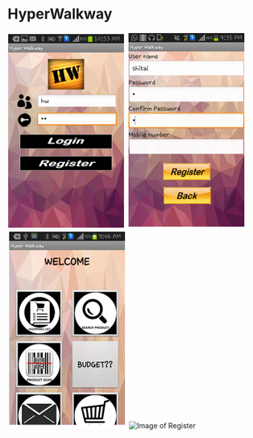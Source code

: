 # HyperWalkway

![Image of Login](https://github.com/MeeraMoradiya/HyperWalkway/blob/master/Images/Capture.PNG) ![Image of Register](https://github.com/MeeraMoradiya/HyperWalkway/blob/master/Images/Capture1.PNG) ![Image of Register](https://github.com/MeeraMoradiya/HyperWalkway/blob/master/Images/Capture2.PNG) ![Image of Register](https://github.com/MeeraMoradiya/HyperWalkway/blob/master/Images/Capture3.PNG) 

